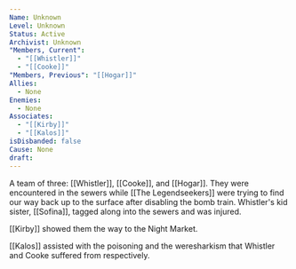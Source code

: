 ```yaml
---
Name: Unknown
Level: Unknown
Status: Active
Archivist: Unknown
"Members, Current":
  - "[[Whistler]]"
  - "[[Cooke]]"
"Members, Previous": "[[Hogar]]"
Allies:
  - None
Enemies:
  - None
Associates:
  - "[[Kirby]]"
  - "[[Kalos]]"
isDisbanded: false
Cause: None
draft:
---
```

A team of three: [[Whistler]], [[Cooke]], and [[Hogar]]. They were encountered in the sewers while [[The Legendseekers]] were trying to find our way back up to the surface after disabling the bomb train. Whistler's kid sister, [[Sofina]], tagged along into the sewers and was injured. 

[[Kirby]] showed them the way to the Night Market.

[[Kalos]] assisted with the poisoning and the weresharkism that Whistler and Cooke suffered from respectively. 